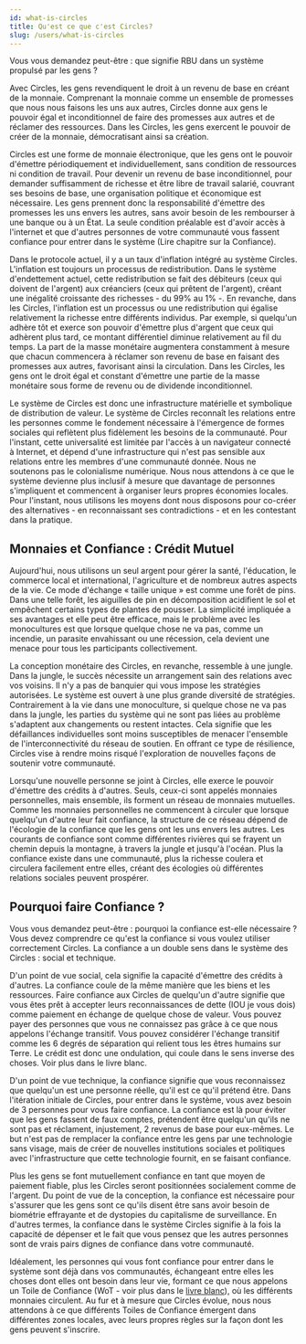 ```yaml
---
id: what-is-circles
title: Qu'est ce que c'est Circles?
slug: /users/what-is-circles
---
```


Vous vous demandez peut-être : que signifie RBU dans un système propulsé par les gens ?

Avec Circles, les gens revendiquent le droit à un revenu de base en créant de la monnaie. Comprenant la monnaie comme un ensemble de promesses que nous nous faisons les uns aux autres, Circles donne aux gens le pouvoir égal et inconditionnel de faire des promesses aux autres et de réclamer des ressources. Dans les Circles, les gens exercent le pouvoir de créer de la monnaie, démocratisant ainsi sa création.

 Circles  est une forme de monnaie électronique, que les gens ont le pouvoir d'émettre périodiquement et individuellement, sans condition de ressources ni condition de travail. Pour devenir un revenu de base inconditionnel, pour demander suffisamment de richesse et être libre de travail salarié, couvrant ses besoins de base, une organisation politique et économique est nécessaire. Les gens prennent donc la responsabilité d'émettre des promesses les uns envers les autres, sans avoir besoin de les rembourser à une banque ou à un État. La seule condition préalable est d'avoir accès à l'internet et que d'autres personnes de votre communauté vous fassent confiance pour entrer dans le système (Lire chapitre sur la Confiance).

Dans le protocole actuel, il y a un taux d'inflation intégré au système Circles. L'inflation est toujours un processus de redistribution. Dans le système d'endettement actuel, cette redistribution se fait des débiteurs (ceux qui doivent de l'argent) aux créanciers (ceux qui prêtent de l'argent), créant une inégalité croissante des richesses - du 99% au 1% -. En revanche, dans les Circles, l'inflation est un processus ou une redistribution qui égalise relativement la richesse entre différents individus. Par exemple, si quelqu'un adhère tôt et exerce son pouvoir d'émettre plus d'argent que ceux qui adhèrent plus tard, ce montant différentiel diminue relativement au fil du temps. La part de la masse monétaire augmentera constamment à mesure que chacun commencera à réclamer son revenu de base en faisant des promesses aux autres, favorisant ainsi la circulation. Dans les Circles, les gens ont le droit égal et constant d'émettre une partie de la masse monétaire sous forme de revenu ou de dividende inconditionnel.

Le système de Circles est donc une infrastructure matérielle et symbolique de distribution de valeur. Le système de Circles reconnaît les relations entre les personnes comme le fondement nécessaire à l'émergence de formes sociales qui reflètent plus fidèlement les besoins de la communauté. Pour l'instant, cette universalité est limitée par l'accès à un navigateur connecté à Internet, et dépend d'une infrastructure qui n'est pas sensible aux relations entre les membres d'une communauté donnée. Nous ne soutenons pas le colonialisme numérique. Nous nous attendons à ce que le système devienne plus inclusif à mesure que davantage de personnes s'impliquent et commencent à organiser leurs propres économies locales. Pour l'instant, nous utilisons les moyens dont nous disposons pour co-créer des alternatives - en reconnaissant ses contradictions - et en les contestant dans la pratique.

## Monnaies et Confiance : Crédit Mutuel

Aujourd'hui, nous utilisons un seul argent pour gérer la santé, l'éducation, le commerce local et international, l'agriculture et de nombreux autres aspects de la vie. Ce mode d'échange « taille unique » est comme une forêt de pins. Dans une telle forêt, les aiguilles de pin en décomposition acidifient le sol et empêchent certains types de plantes de pousser. La simplicité impliquée a ses avantages et elle peut être efficace, mais le problème avec les monocultures est que lorsque quelque chose ne va pas, comme un incendie, un parasite envahissant ou une récession, cela devient une menace pour tous les participants collectivement.

La conception monétaire des Circles, en revanche, ressemble à une jungle. Dans la jungle, le succès nécessite un arrangement sain des relations avec vos voisins. Il n'y a pas de banquier qui vous impose les stratégies autorisées. Le système est ouvert à une plus grande diversité de stratégies. Contrairement à la vie dans une monoculture, si quelque chose ne va pas dans la jungle, les parties du système qui ne sont pas liées au problème s'adaptent aux changements ou restent intactes. Cela signifie que les défaillances individuelles sont moins susceptibles de menacer l'ensemble de l'interconnectivité du réseau de soutien. En offrant ce type de résilience, Circles vise à rendre moins risqué l'exploration de nouvelles façons de soutenir votre communauté.

Lorsqu'une nouvelle personne se joint à Circles, elle exerce le pouvoir d'émettre des crédits à d'autres. Seuls, ceux-ci sont appelés monnaies personnelles, mais ensemble, ils forment un réseau de monnaies mutuelles. Comme les monnaies personnelles ne commencent à circuler que lorsque quelqu'un d'autre leur fait confiance, la structure de ce réseau dépend de l'écologie de la confiance que les gens ont les uns envers les autres. Les courants de confiance sont comme différentes rivières qui se frayent un chemin depuis la montagne, à travers la jungle et jusqu'à l'océan. Plus la confiance existe dans une communauté, plus la richesse coulera et circulera facilement entre elles, créant des écologies où différentes relations sociales peuvent prospérer.

## Pourquoi faire Confiance ?

Vous vous demandez peut-être : pourquoi la confiance est-elle nécessaire ? Vous devez comprendre ce qu'est la confiance si vous voulez utiliser correctement Circles. La confiance a un double sens dans le système des Circles : social et technique.

D'un point de vue social, cela signifie la capacité d'émettre des crédits à d'autres. La confiance coule de la même manière que les biens et les ressources. Faire confiance aux Circles de quelqu'un d'autre signifie que vous êtes prêt à accepter leurs reconnaissances de dette (IOU je vous dois) comme paiement en échange de quelque chose de valeur. Vous pouvez payer des personnes que vous ne connaissez pas grâce à ce que nous appelons l'échange transitif. Vous pouvez considérer l'échange transitif comme les 6 degrés de séparation qui relient tous les êtres humains sur Terre. Le crédit est donc une ondulation, qui coule dans le sens inverse des choses. Voir plus dans le livre blanc.

D'un point de vue technique, la confiance signifie que vous reconnaissez que quelqu'un est une personne réelle, qu'il est ce qu'il prétend être. Dans l'itération initiale de Circles, pour entrer dans le système, vous avez besoin de 3 personnes pour vous faire confiance. La confiance est là pour éviter que les gens fassent de faux comptes, prétendent être quelqu'un qu'ils ne sont pas et réclament, injustement, 2 revenus de base pour eux-mêmes. Le but n'est pas de remplacer la confiance entre les gens par une technologie sans visage, mais de créer de nouvelles institutions sociales et politiques avec l'infrastructure que cette technologie fournit, en se faisant confiance.

Plus les gens se font mutuellement confiance en tant que moyen de paiement fiable, plus les Circles seront positionnées socialement comme de l'argent. Du point de vue de la conception, la confiance est nécessaire pour s'assurer que les gens sont ce qu'ils disent être sans avoir besoin de biométrie effrayante et de dystopies du capitalisme de surveillance. En d'autres termes, la confiance dans le système Circles signifie à la fois la capacité de dépenser et le fait que vous pensez que les autres personnes sont de vrais pairs dignes de confiance dans votre communauté.

Idéalement, les personnes qui vous font confiance pour entrer dans le système sont déjà dans vos communautés, échangeant entre elles les choses dont elles ont besoin dans leur vie, formant ce que nous appelons un Toile de Confiance (WoT - voir plus dans le [livre blanc](/docs/developers/whitepaper)), où les différents monnaies circulent. Au fur et à mesure que Circles évolue, nous nous attendons à ce que différents Toiles de Confiance émergent dans différentes zones locales, avec leurs propres règles sur la façon dont les gens peuvent s'inscrire.
